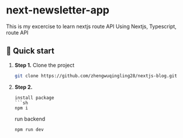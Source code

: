 # next-newsletter-app

This is my excercise to learn nextjs route API
Using Nextjs, Typescript, route API

## 🚀 Quick start

1.  **Step 1.**
    Clone the project
    ```sh
    git clone https://github.com/zhengwuqingling28/nextjs-blog.git
    ```
1.  **Step 2.**
    ```
    install package
    ```sh
    npm i
    ```
    run backend
    ```sh
    npm run dev
    ```
